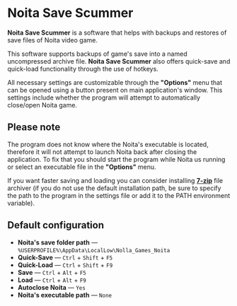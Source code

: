 # Noita Save Scummer

**Noita Save Scummer** is a software that helps with backups and restores of save files of Noita video game.

This software supports backups of game's save into a named uncompressed archive file. **Noita Save Scummer** also offers quick-save and quick-load functionality through the use of hotkeys.

All necessary settings are customizable through the **"Options"** menu that can be opened using a button present on main application's window. This settings include whether the program will attempt to automatically close/open Noita game.

## Please note

The program does not know where the Noita's executable is located, therefore it will not attempt to launch Noita back after closing the application. To fix that you should start the program while Noita us running or select an executable file in the **"Options"** menu.

If you want faster saving and loading you can consider installing [**7-zip**](https://www.7-zip.org/) file archiver (if you do not use the default installation path, be sure to specify the path to the program in the settings file or add it to the PATH environment variable).

## Default configuration

- **Noita's save folder path** — ``%USERPROFILE%\AppData\LocalLow\Nolla_Games_Noita``
- **Quick-Save** — ``Ctrl`` + ``Shift`` + ``F5``
- **Quick-Load** — ``Ctrl`` + ``Shift`` + ``F9``
- **Save** — ``Ctrl`` + ``Alt`` + ``F5``
- **Load** — ``Ctrl`` + ``Alt`` + ``F9``
- **Autoclose Noita** — ``Yes``
- **Noita's executable path** — ``None``
